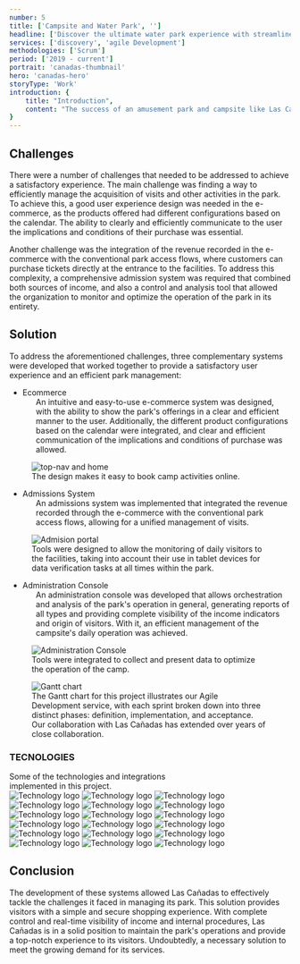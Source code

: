 ```yaml
---
number: 5
title: ['Campsite and Water Park', '']
headline: ['Discover the ultimate water park experience with streamlined', 'management']
services: ['discovery', 'agile Development']
methodologies: ['Scrum']
period: ['2019 - current']
portrait: 'canadas-thumbnail'
hero: 'canadas-hero'
storyType: 'Work'
introduction: {
    title: "Introduction",
    content: "The success of an amusement park and campsite like Las Cañadas largely depends on its ability to attract and manage visitors efficiently. For this reason, it was necessary to develop an easy-to-use e-commerce system that presents the park's wide range of activities and services in an attractive and accessible manner."
}
---
```


<div>
    <h2>Challenges</h2>
    <p>There were a number of challenges that needed to be addressed to achieve a satisfactory experience. The main challenge was finding a way to efficiently manage the acquisition of visits and other activities in the park. To achieve this, a good user experience design was needed in the e-commerce, as the products offered had different configurations based on the calendar. The ability to clearly and efficiently communicate to the user the implications and conditions of their purchase was essential.</p>   
    <p>Another challenge was the integration of the revenue recorded in the e-commerce with the conventional park access flows, where customers can purchase tickets directly at the entrance to the facilities. To address this complexity, a comprehensive admission system was required that combined both sources of income, and also a control and analysis tool that allowed the organization to monitor and optimize the operation of the park in its entirety.</p>
</div>
<div>
    <h2>Solution</h2>
    <p>To address the aforementioned challenges, three complementary systems were developed that worked together to provide a satisfactory user experience and an efficient park management:</p>   
</div>
<ul class="story_story__mainContent__fullList__ClxE5">
    <li>Ecommerce
        <ul>
            <span>An intuitive and easy-to-use e-commerce system was designed, with the ability to show the park's offerings in a clear and efficient manner to the user. Additionally, the different product configurations based on the calendar were integrated, and clear and efficient communication of the implications and conditions of purchase was allowed.</span>
        </ul>
    </li>
</ul>
<div>
    <figure>
        <img loading="lazy" src="/work/canadas-figure1.jpg" alt="top-nav and home"/>
        <figcaption class="story_story__mainContent__caption__IQRnS">The design makes it easy to book camp activities online.</figcaption>
    </figure>    
</div>
<ul class="story_story__mainContent__fullList__ClxE5">
    <li>Admissions System
        <ul>
            <span>An admissions system was implemented that integrated the revenue recorded through the e-commerce with the conventional park access flows, allowing for a unified management of visits.</span>
        </ul>
    </li>
</ul>
<div>
    <figure>
        <img loading="lazy" src="/work/canadas-figure2.jpg" alt="Admision portal"/>
        <figcaption class="story_story__mainContent__caption__IQRnS">Tools were designed to allow the monitoring of daily visitors to the facilities, taking into account their use in tablet devices for data verification tasks at all times within the park.</figcaption>
    </figure>    
</div>
<ul class="story_story__mainContent__fullList__ClxE5">
    <li>Administration Console
        <ul>
            <span>An administration console was developed that allows orchestration and analysis of the park's operation in general, generating reports of all types and providing complete visibility of the income indicators and origin of visitors. With it, an efficient management of the campsite's daily operation was achieved.</span>
        </ul>
    </li>
</ul>
<div>
    <figure>
        <img loading="lazy" src="/work/canadas-figure3.jpg" alt="Administration Console"/>
        <figcaption class="story_story__mainContent__caption__IQRnS">Tools were integrated to collect and present data to optimize the operation of the camp.</figcaption>
    </figure>    
</div>
<div class="story_story__mainContent__gantt__TErEp">
    <figure>
        <img loading="lazy" src="/work/project-chart-en--ongoing.svg" alt="Gantt chart"/>
        <figcaption class="story_story__mainContent__caption__IQRnS">The Gantt chart for this project illustrates our Agile Development service, with each sprint broken down into three distinct phases: definition, implementation, and acceptance. Our collaboration with Las Cañadas has extended over years of close collaboration. </figcaption>
    </figure>
</div>
<div class="story_story__mainContent__technologies__v5XXm">
    <div>
        <h3>TECNOLOGIES</h3>
        <span>Some of the technologies and integrations<br/>implemented in this project.</span>
    </div>   
    <div class="story_story__mainContent__technologies__images__6NSg5">
        <div>
            <img loading="lazy" alt="Technology logo" src="/technologies/gcloud.svg"/>
            <img loading="lazy" alt="Technology logo" src="/technologies/cloudflare.svg"/>
            <img loading="lazy" alt="Technology logo" src="/technologies/kubernetes.svg"/>
            <img loading="lazy" alt="Technology logo" src="/technologies/java.svg"/>
            <img loading="lazy" alt="Technology logo" src="/technologies/nodejs.svg"/>
            <img loading="lazy" alt="Technology logo" src="/technologies/mysql-small.svg"/>
        </div>
        <div>
            <img loading="lazy" alt="Technology logo" src="/technologies/vue.svg"/>
            <img loading="lazy" alt="Technology logo" src="/technologies/html.svg"/>
            <img loading="lazy" alt="Technology logo" src="/technologies/css.svg"/>
            <img loading="lazy" alt="Technology logo" src="/technologies/javascript.svg"/>
            <img loading="lazy" alt="Technology logo" src="/technologies/typescript.svg"/>
            <img loading="lazy" alt="Technology logo" src="/technologies/rest.svg" class="story_story__mainContent__technologies__images__large__KxVD1"/>
        </div>
        <div>
            <img loading="lazy" alt="Technology logo" src="/technologies/stripe.svg" class="story_story__mainContent__technologies__images__large__KxVD1"/>
            <img loading="lazy" alt="Technology logo" src="/technologies/spring.svg"/>
            <img loading="lazy" alt="Technology logo" src="/technologies/gitlab.svg"/>
            <img loading="lazy" alt="Technology logo" src="/technologies/nginx.svg"/>
            <img loading="lazy" alt="Technology logo" src="/technologies/gradle.svg"/>
            <img loading="lazy" alt="Technology logo" src="/technologies/npm.svg" class="story_story__mainContent__technologies__images__large__KxVD1"/>
        </div>
    </div>     
</div>
<div>
    <h2>Conclusion</h2>
    <p>The development of these systems allowed Las Cañadas to effectively tackle the challenges it faced in managing its park. This solution provides visitors with a simple and secure shopping experience. With complete control and real-time visibility of income and internal procedures, Las Cañadas is in a solid position to maintain the park's operations and provide a top-notch experience to its visitors. Undoubtedly, a necessary solution to meet the growing demand for its services.</p>
</div>